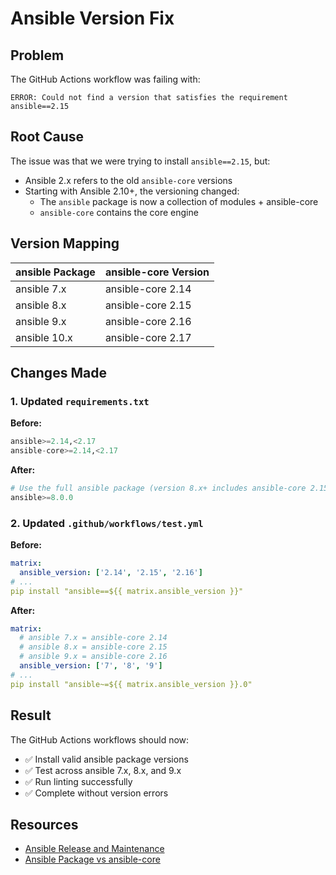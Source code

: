 # Ansible Version Fix

## Problem

The GitHub Actions workflow was failing with:
```
ERROR: Could not find a version that satisfies the requirement ansible==2.15
```

## Root Cause

The issue was that we were trying to install `ansible==2.15`, but:
- Ansible 2.x refers to the old `ansible-core` versions
- Starting with Ansible 2.10+, the versioning changed:
  - The `ansible` package is now a collection of modules + ansible-core
  - `ansible-core` contains the core engine

## Version Mapping

| ansible Package | ansible-core Version |
|----------------|---------------------|
| ansible 7.x    | ansible-core 2.14   |
| ansible 8.x    | ansible-core 2.15   |
| ansible 9.x    | ansible-core 2.16   |
| ansible 10.x   | ansible-core 2.17   |

## Changes Made

### 1. Updated `requirements.txt`

**Before:**
```python
ansible>=2.14,<2.17
ansible-core>=2.14,<2.17
```

**After:**
```python
# Use the full ansible package (version 8.x+ includes ansible-core 2.15+)
ansible>=8.0.0
```

### 2. Updated `.github/workflows/test.yml`

**Before:**
```yaml
matrix:
  ansible_version: ['2.14', '2.15', '2.16']
# ...
pip install "ansible==${{ matrix.ansible_version }}"
```

**After:**
```yaml
matrix:
  # ansible 7.x = ansible-core 2.14
  # ansible 8.x = ansible-core 2.15
  # ansible 9.x = ansible-core 2.16
  ansible_version: ['7', '8', '9']
# ...
pip install "ansible~=${{ matrix.ansible_version }}.0"
```

## Result

The GitHub Actions workflows should now:
- ✅ Install valid ansible package versions
- ✅ Test across ansible 7.x, 8.x, and 9.x
- ✅ Run linting successfully
- ✅ Complete without version errors

## Resources

- [Ansible Release and Maintenance](https://docs.ansible.com/ansible/latest/reference_appendices/release_and_maintenance.html)
- [Ansible Package vs ansible-core](https://docs.ansible.com/ansible/latest/installation_guide/intro_installation.html#selecting-an-ansible-package-and-version-to-install)
